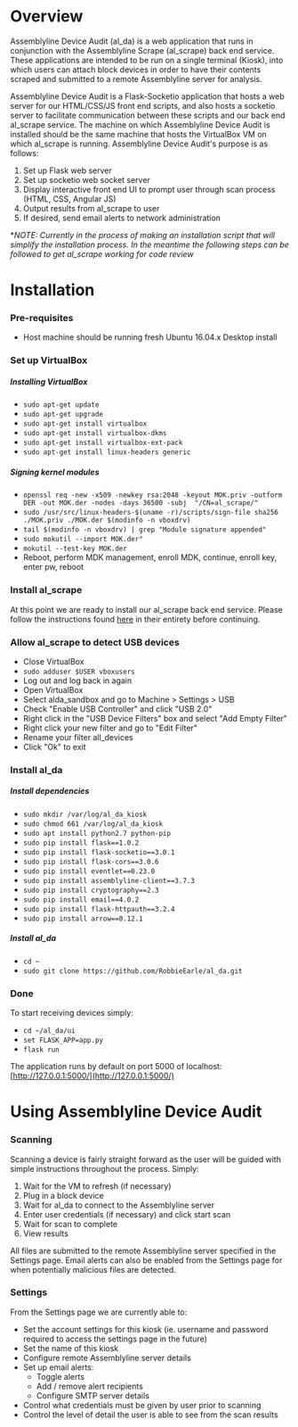 # Overview

Assemblyline Device Audit (al_da) is a web application that runs in conjunction with the Assemblyline Scrape (al_scrape) 
back end service. These applications are intended to be run on a single terminal (Kiosk), into which users can
attach block devices in order to have their contents scraped and submitted to a remote Assemblyline server for 
analysis.

Assemblyline Device Audit is a Flask-Socketio application that hosts a web server for our HTML/CSS/JS front end scripts,
and also hosts a socketio server to facilitate communication between these scripts and our back end
al_scrape service. The machine on which Assemblyline Device Audit is installed should be the same machine that hosts
the VirtualBox VM on which al_scrape is running. Assemblyline Device Audit's purpose is as follows:

1. Set up Flask web server
2. Set up socketio web socket server
3. Display interactive front end UI to prompt user through scan process (HTML, CSS, Angular JS)
4. Output results from al_scrape to user
5. If desired, send email alerts to network administration

**NOTE: Currently in the process of making an installation script that will simplify the installation process. In the
meantime the following steps can be followed to get al_scrape working for code review*

# Installation

### Pre-requisites

- Host machine should be running fresh Ubuntu 16.04.x Desktop install

### Set up VirtualBox

##### Installing VirtualBox

- `sudo apt-get update`
- `sudo apt-get upgrade`
- `sudo apt-get install virtualbox`
- `sudo apt-get install virtualbox-dkms`
- `sudo apt-get install virtualbox-ext-pack`
- `sudo apt-get install linux-headers generic`

##### Signing kernel modules

- `openssl req -new -x509 -newkey rsa:2048 -keyout MOK.priv -outform DER -out MOK.der -nodes -days 36500 -subj 
"/CN=al_scrape/"`
- `sudo /usr/src/linux-headers-$(uname -r)/scripts/sign-file sha256 ./MOK.priv ./MOK.der $(modinfo -n vboxdrv)`
- `tail $(modinfo -n vboxdrv) | grep "Module signature appended"`
- `sudo mokutil --import MOK.der"`
- `mokutil --test-key MOK.der`
- Reboot, perform MDK management, enroll MDK, continue, enroll key, enter pw, reboot

### Install al_scrape

At this point we are ready to install our al_scrape back end service. Please follow the instructions found 
[here](https://github.com/RobbieEarle/al_scrape) in their entirety before continuing.

### Allow al_scrape to detect USB devices

- Close VirtualBox
- `sudo adduser $USER vboxusers`
- Log out and log back in again
- Open VirtualBox
- Select alda_sandbox and go to Machine > Settings > USB
- Check "Enable USB Controller" and click "USB 2.0"
- Right click in the "USB Device Filters" box and select "Add Empty Filter"
- Right click your new filter and go to "Edit Filter"
- Rename your filter all_devices
- Click "Ok" to exit

### Install al_da

##### Install dependencies

- `sudo mkdir /var/log/al_da_kiosk`
- `sudo chmod 661 /var/log/al_da_kiosk`
- `sudo apt install python2.7 python-pip`
- `sudo pip install flask==1.0.2`
- `sudo pip install flask-socketio==3.0.1`
- `sudo pip install flask-cors==3.0.6`
- `sudo pip install eventlet==0.23.0`
- `sudo pip install assemblyline-client==3.7.3`
- `sudo pip install cryptography==2.3`
- `sudo pip install email==4.0.2`
- `sudo pip install flask-httpauth==3.2.4`
- `sudo pip install arrow==0.12.1`

##### Install al_da

- `cd ~`
- `sudo git clone https://github.com/RobbieEarle/al_da.git`

### Done

To start receiving devices simply:

- `cd ~/al_da/ui`
- `set FLASK_APP=app.py`
- `flask run`

The application runs by default on port 5000 of localhost: [http://127.0.0.1:5000/](http://127.0.0.1:5000/)

# Using Assemblyline Device Audit

### Scanning

Scanning a device is fairly straight forward as the user will be guided with simple instructions throughout the process.
Simply:

1. Wait for the VM to refresh (if necessary)
2. Plug in a block device
3. Wait for al_da to connect to the Assemblyline server
4. Enter user credentials (if necessary) and click start scan
5. Wait for scan to complete
6. View results

All files are submitted to the remote Assemblyline server specified in the Settings page. Email alerts can also be
enabled from the Settings page for when potentially malicious files are detected.

### Settings

From the Settings page we are currently able to:

- Set the account settings for this kiosk (ie. username and password required to access the settings page in the future)
- Set the name of this kiosk
- Configure remote Assemblyline server details
- Set up email alerts:
    - Toggle alerts
    - Add / remove alert recipients
    - Configure SMTP server details
- Control what credentials must be given by user prior to scanning
- Control the level of detail the user is able to see from the scan results